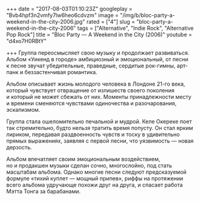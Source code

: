 +++
date = "2017-08-03T01:10:23Z"
googleplay = "Bvb4hpf3n2vmfy7lw6heo6cdvzm"
image = "/img/b/bloc-party-a-weekend-in-the-city-2006.jpg"
rated = ["4"]
slug = "bloc-party-a-weekend-in-the-city-2006"
tags = ["Alternative", "Indie Rock", "Alternative Pop Rock"]
title = "Bloc Party — A Weekend in the City (2006)"
youtube = "d4xo7H0RBtY"

+++
Группа переосмысляет свою музыку и продолжает развиваться. Альбом «Уикенд в городе» амбициозный и эмоциональный, от песни к песне звучат убедительные, праведные, сердитые рок-гимны, арт-панк и беззастенчивая романтика.

Альбом описывает жизнь молодого человека в Лондоне 21-го века, который чувствует отвращение от излишеств своего поколения и который не может сбежать от них. Моменты принадлежности месту и времени сменяются чувствами одиночества и разочарования, эскапизмом.

Группа стала ошеломительно печальной и мудрой. Келе Окереке поет так стремительно, будто нельзя тратить время попусту. Он стал ярким лириком, передавая раздвоенность чувств и тоску в удивительно прямых выражениях, заявляя с первой песни, что уязвимость — новая дерзость.

Альбом впечатляет своим эмоциональным воздействием, но и продакшен музыки сделан сочно, многослойно, под стать масштабам альбома. Однако многие песни следуют предсказуемой формуле «тихий куплет — мощный припев», риффы на протяжении всего альбома удручающе похожи друг на друга, и спасает работа Мэтта Тонга за барабанами.
